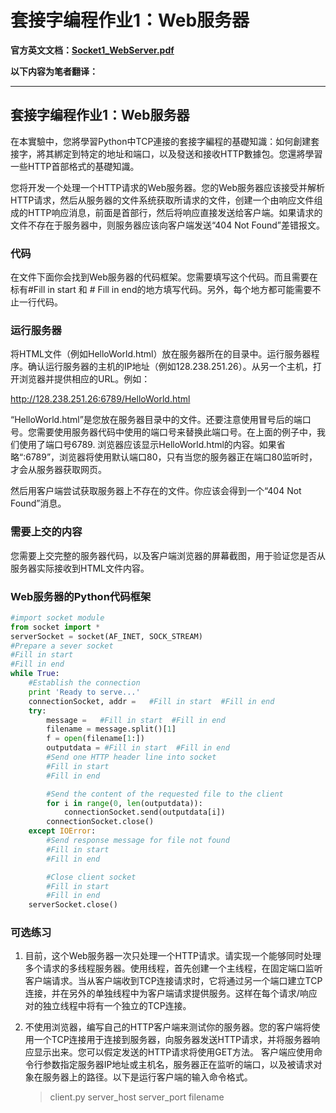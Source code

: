 # 套接字编程作业1：Web服务器

**官方英文文档：[Socket1_WebServer.pdf](Socket1_WebServer.pdf)**

**以下内容为笔者翻译：**

***

## 套接字编程作业1：Web服务器

在本實驗中，您將學習Python中TCP連接的套接字編程的基礎知識：如何創建套接字，將其綁定到特定的地址和端口，以及發送和接收HTTP數據包。您還將學習一些HTTP首部格式的基礎知識。

您将开发一个处理一个HTTP请求的Web服务器。您的Web服务器应该接受并解析HTTP请求，然后从服务器的文件系统获取所请求的文件，创建一个由响应文件组成的HTTP响应消息，前面是首部行，然后将响应直接发送给客户端。如果请求的文件不存在于服务器中，则服务器应该向客户端发送“404 Not Found”差错报文。

### 代码

在文件下面你会找到Web服务器的代码框架。您需要填写这个代码。而且需要在标有#Fill in start 和 # Fill in end的地方填写代码。另外，每个地方都可能需要不止一行代码。

### 运行服务器

将HTML文件（例如HelloWorld.html）放在服务器所在的目录中。运行服务器程序。确认运行服务器的主机的IP地址（例如128.238.251.26）。从另一个主机，打开浏览器并提供相应的URL。例如：

http://128.238.251.26:6789/HelloWorld.html

“HelloWorld.html”是您放在服务器目录中的文件。还要注意使用冒号后的端口号。您需要使用服务器代码中使用的端口号来替换此端口号。在上面的例子中，我们使用了端口号6789. 浏览器应该显示HelloWorld.html的内容。如果省略“:6789”，浏览器将使用默认端口80，只有当您的服务器正在端口80监听时，才会从服务器获取网页。

然后用客户端尝试获取服务器上不存在的文件。你应该会得到一个“404 Not Found”消息。

### 需要上交的内容

您需要上交完整的服务器代码，以及客户端浏览器的屏幕截图，用于验证您是否从服务器实际接收到HTML文件内容。

### Web服务器的Python代码框架
```python
#import socket module
from socket import *
serverSocket = socket(AF_INET, SOCK_STREAM) 
#Prepare a sever socket 
#Fill in start 
#Fill in end 
while True:     
    #Establish the connection    
    print 'Ready to serve...'     
    connectionSocket, addr =   #Fill in start  #Fill in end
    try:         
        message =   #Fill in start  #Fill in end
        filename = message.split()[1]                          
        f = open(filename[1:])
        outputdata = #Fill in start  #Fill in end
        #Send one HTTP header line into socket         
        #Fill in start         
        #Fill in end    

        #Send the content of the requested file to the client
        for i in range(0, len(outputdata)):
            connectionSocket.send(outputdata[i])
        connectionSocket.close()
    except IOError:
        #Send response message for file not found
        #Fill in start
        #Fill in end

        #Close client socket
        #Fill in start
        #Fill in end             
    serverSocket.close()
```

### 可选练习

1. 目前，这个Web服务器一次只处理一个HTTP请求。请实现一个能够同时处理多个请求的多线程服务器。使用线程，首先创建一个主线程，在固定端口监听客户端请求。当从客户端收到TCP连接请求时，它将通过另一个端口建立TCP连接，并在另外的单独线程中为客户端请求提供服务。这样在每个请求/响应对的独立线程中将有一个独立的TCP连接。

2. 不使用浏览器，编写自己的HTTP客户端来测试你的服务器。您的客户端将使用一个TCP连接用于连接到服务器，向服务器发送HTTP请求，并将服务器响应显示出来。您可以假定发送的HTTP请求将使用GET方法。
   客户端应使用命令行参数指定服务器IP地址或主机名，服务器正在监听的端口，以及被请求对象在服务器上的路径。以下是运行客户端的输入命令格式。 
   > client.py server_host server_port filename

